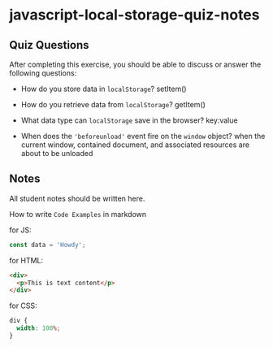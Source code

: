 # javascript-local-storage-quiz-notes

## Quiz Questions

After completing this exercise, you should be able to discuss or answer the following questions:

- How do you store data in `localStorage`?
  setItem()

- How do you retrieve data from `localStorage`?
  getItem()

- What data type can `localStorage` save in the browser?
  key:value

- When does the `'beforeunload'` event fire on the `window` object?
  when the current window, contained document, and associated resources are about to be unloaded

## Notes

All student notes should be written here.

How to write `Code Examples` in markdown

for JS:

```javascript
const data = 'Howdy';
```

for HTML:

```html
<div>
  <p>This is text content</p>
</div>
```

for CSS:

```css
div {
  width: 100%;
}
```
